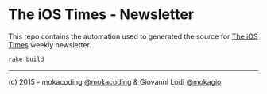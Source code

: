 The iOS Times - Newsletter
===

This repo contains the automation used to generated the source for [The iOS Times](http://theiostimes.com) weekly newsletter.

```bash
rake build
```

---

(c) 2015 - mokacoding [@mokacoding](https://twitter.com/mokacoding) & Giovanni Lodi [@mokagio](https://twitter.com/mokagio)
